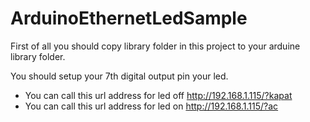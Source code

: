 # ArduinoEthernetLedSample

First of all you should copy library folder in this project to your arduine library folder.

You should setup your 7th digital output pin your led.


 - You can call this url address for led off http://192.168.1.115/?kapat
 - You can call this url address for led on http://192.168.1.115/?ac
